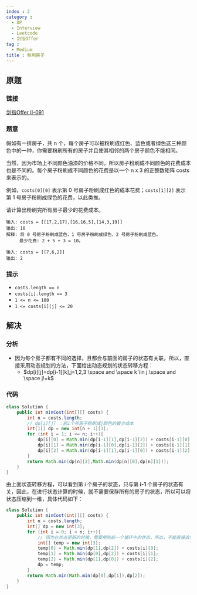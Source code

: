 ```yaml
---
index : 2
category : 
  - DP
  - Interview
  - Leetcode
  - 剑指Offer
tag : 
  - Medium
title : 粉刷房子
---
```


## 原题

### 链接

[剑指Offer Ⅱ-091](https://leetcode.cn/problems/JEj789/)

### 题意

假如有一排房子，共 n 个，每个房子可以被粉刷成红色、蓝色或者绿色这三种颜色中的一种，你需要粉刷所有的房子并且使其相邻的两个房子颜色不能相同。

当然，因为市场上不同颜色油漆的价格不同，所以房子粉刷成不同颜色的花费成本也是不同的。每个房子粉刷成不同颜色的花费是以一个 n x 3 的正整数矩阵 costs 来表示的。

例如，`costs[0][0]` 表示第 0 号房子粉刷成红色的成本花费；`costs[1][2]` 表示第 1 号房子粉刷成绿色的花费，以此类推。

请计算出粉刷完所有房子最少的花费成本。

```
输入: costs = [[17,2,17],[16,16,5],[14,3,19]]
输出: 10
解释: 将 0 号房子粉刷成蓝色，1 号房子粉刷成绿色，2 号房子粉刷成蓝色。
     最少花费: 2 + 5 + 3 = 10。
```

```
输入: costs = [[7,6,2]]
输出: 2
```

### 提示

- `costs.length == n`
- `costs[i].length == 3`
- `1 <= n <= 100`
- `1 <= costs[i][j] <= 20`

## 解决

### 分析

- 因为每个房子都有不同的选择，且都会与前面的房子的状态有关联，所以，直接采用动态规划的方法，下面给出动态规划的状态转移方程：
  - $dp[i][j]=dp[i-1][k],j=1,2,3 \space and \space k \in j \space and \space j!=k$

### 代码

```java
class Solution {
    public int minCost(int[][] costs) {
        int n = costs.length;
        // dp[i][j] ：前i个号房子粉刷成j颜色的最少成本
        int[][] dp = new int[n + 1][3];
        for (int i = 1; i <= n; i++){
            dp[i][0] = Math.min(dp[i-1][1],dp[i-1][2]) + costs[i-1][0];
            dp[i][1] = Math.min(dp[i-1][0],dp[i-1][2]) + costs[i-1][1];
            dp[i][2] = Math.min(dp[i-1][1],dp[i-1][0]) + costs[i-1][2];
        }
        return Math.min(dp[n][2],Math.min(dp[n][0],dp[n][1]));
    }
}
```

由上面状态转移方程，可以看到第 i 个房子的状态，只与第 **i-1** 个房子的状态有关，因此，在进行状态计算的时候，就不需要保存所有的房子的状态，所以可以将状态压缩到一维，具体代码如下：

```java
class Solution {
    public int minCost(int[][] costs) {
        int n = costs.length;
        int[] dp = new int[3];
        for (int i = 0; i < n; i++){
            // 因为在状态更新的时候，需要用到前一个循环中的状态，所以，不能直接改变dp数组，而要等所有的改变完成后，再修改dp[]
            int[] temp = new int[3];
            temp[0] = Math.min(dp[1],dp[2]) + costs[i][0];
            temp[1] = Math.min(dp[0],dp[2]) + costs[i][1];
            temp[2] = Math.min(dp[1],dp[0]) + costs[i][2];
            dp = temp;
        }
        return Math.min(Math.min(dp[0],dp[1]),dp[2]);
    }
}
```

